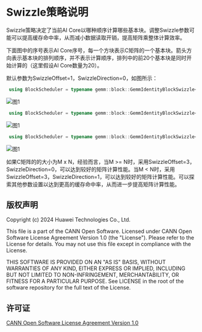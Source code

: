 # Swizzle策略说明

Swizzle策略决定了当前AI Core以哪种顺序计算哪些基本块。调整Swizzle参数可能可以提高缓存命中率，从而减小数据读取开销，提高矩阵乘整体计算效率。

下面图中的序号表示AI Core序号，每一个方块表示C矩阵的一个基本块。箭头方向表示基本块的排列顺序，并不表示计算顺序，排列中的前20个基本块是同时开始计算的（这里假设AI Core数量为20）。

默认参数为SwizzleOffset=1，SwizzleDirection=0，如图所示：

```c++
 using BlockScheduler = typename gemm::block::GemmIdentityBlockSwizzle<>;
```

![图1](./images/swizzle10.png)

```c++
 using BlockScheduler = typename gemm::block::GemmIdentityBlockSwizzle<3, 0>;
```
![图1](./images/swizzle30.png)

```c++
 using BlockScheduler = typename gemm::block::GemmIdentityBlockSwizzle<3, 1>;
```
![图1](./images/swizzle31.png)

如果C矩阵的的大小为M x N，经验而言，当M >= N时，采用SwizzleOffset=3，SwizzleDirection=0，可以达到较好的矩阵计算性能。当M < N时，采用SwizzleOffset=3，SwizzleDirection=1，可以达到较好的矩阵计算性能。可以探索其他参数设置以达到更高的缓存命中率，从而进一步提高矩阵计算性能。

## 版权声明
Copyright (c) 2024 Huawei Technologies Co., Ltd.

This file is a part of the CANN Open Software.
Licensed under CANN Open Software License Agreement Version 1.0 (the "License").
Please refer to the License for details. You may not use this file except in compliance with the License.

THIS SOFTWARE IS PROVIDED ON AN "AS IS" BASIS, WITHOUT WARRANTIES OF ANY KIND,
EITHER EXPRESS OR IMPLIED,
INCLUDING BUT NOT LIMITED TO NON-INFRINGEMENT,
MERCHANTABILITY, OR FITNESS FOR A PARTICULAR   PURPOSE.
See LICENSE in the root of the software repository for the full text of the License.

## 许可证
[CANN Open Software License Agreement Version 1.0](../LICENSE)
